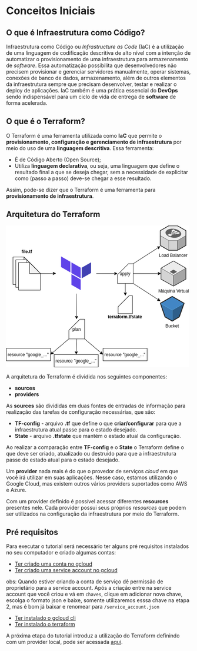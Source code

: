 # Conceitos Iniciais

## O que é Infraestrutura como Código?

Infraestrutura como Código ou *Infrastructure as Code* (IaC) é a utilização de uma linguagem de codificação descritiva de alto nível com a intenção de automatizar o provisionamento de uma infraestrutura para armazenamento de *software*. Essa automatização possibilita que desenvolvedores não precisem provisionar e gerenciar servidores manualmente, operar sistemas, conexões de banco de dados, armazenamento, além de outros elementos da infraestrutura sempre que precisam desenvolver, testar e realizar o deploy de aplicações. IaC também é uma
prática essencial do **DevOps** sendo indispensável para um ciclo de vida de entrega de **software** de forma acelerada.

## O que é o Terraform?

O Terraform é uma ferramenta utilizada como **IaC** que permite o **provisionamento, configuração e gerenciamento de infraestrutura** por meio do uso de uma **linguagem descritiva**. Essa ferramenta:

- É de Código Aberto (Open Source);
- Utiliza **linguagem declarativa**, ou seja, uma linguagem que define o resultado final a que se deseja chegar, sem a necessidade de explicitar como (passo a passo) deve-se chegar a esse resultado.

Assim, pode-se dizer que o Terraform é uma ferramenta para **provisionamento de infraestrutura**.

## Arquitetura do Terraform

![Arquitetura do Terraform](images/arquitetura-terraform.png)

A arquitetura do Terraform é dividida nos seguintes componentes:

- **sources**
- **providers**

As **sources** são divididas em duas fontes de entradas de informação para realização das tarefas de configuração necessárias, que são:

- **TF-config** - arquivo **.tf** que define o que **criar/configurar** para que a infraestrutura atual passe para o estado desejado.
- **State** - arquivo **.tfstate** que mantém o estado atual da configuração.

Ao realizar a comparação entre **TF-config** e o **State** o Terraform define o que deve ser criado, atualizado ou destruído para que a infraestrutura passe do estado atual para o estado desejado.

Um **provider** nada mais é do que o provedor de serviços *cloud* em que você irá utilizar em suas aplicações. Nesse caso, estamos utilizando o Google Cloud, mas existem outros vários providers suportados como AWS e Azure.

Com um provider definido é possível acessar diferentes **resources** presentes nele. Cada provider possui seus próprios *resources* que podem ser utilizados na configuração da infraestrutura por meio do Terraform.

## Pré requisitos
Para executar o tutorial será necessário ter alguns pré requisitos instalados no seu computador e criado algumas contas:
- [Ter criado uma conta no gcloud](https://cloud.google.com/free?utm_source=google&utm_medium=cpc&utm_campaign=latam-BR-all-pt-dr-AKWS-all-all-trial-p-dr-1011454-LUAC0013595&utm_content=text-ad-none-any-DEV_c-CRE_512285710752-ADGP_Hybrid%20%7C%20BKWS%20-%20PHR%20%7C%20Txt%20~%20GCP_General-KWID_43700062788251482-kwd-464643078222&utm_term=KW_gcloud-ST_Gcloud&gclid=CjwKCAjwjZmTBhB4EiwAynRmD9TyiA9rpe6IX8DG9XnpKxpnLyBLMRtviYB4CTH_SRB63iJX-GaGPRoCetIQAvD_BwE&gclsrc=aw.ds)
- [Ter criado uma service account no gcloud](https://cloud.google.com/iam/docs/creating-managing-service-accounts#iam-service-accounts-create-gcloud)

obs: Quando estiver criando a conta de serviço dê permissão de proprietário para a service account. Após a criação entre na service account que você criou e vá em `chaves`, clique em adicionar nova chave, escolga o formato json e baixe, somente utilizaremos esssa chave na etapa 2, mas é bom já baixar e renomear para `/service_account.json`

- [Ter instalado o gcloud cli](https://cloud.google.com/sdk/docs/install)
- [Ter instalado o terraform](https://learn.hashicorp.com/tutorials/terraform/install-cli)

A próxima etapa do tutorial introduz a utilização do Terraform definindo com um provider local, pode ser acessada [aqui](../parte1/main.md).
